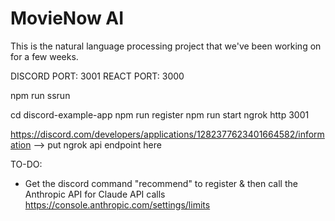 # MovieNow AI
This is the natural language processing project that we've been working on for a few weeks.

DISCORD PORT: 3001
REACT PORT: 3000

npm run ssrun

cd discord-example-app
npm run register
npm run start
ngrok http 3001

https://discord.com/developers/applications/1282377623401664582/information --> put ngrok api endpoint here

TO-DO:
- Get the discord command "recommend" to register & then call the Anthropic API for Claude API calls
https://console.anthropic.com/settings/limits
